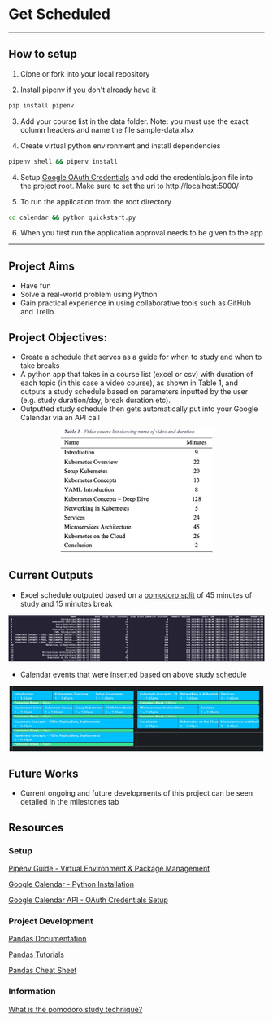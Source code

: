 # Get Scheduled

---
## How to setup

1. Clone or fork into your local repository

2. Install pipenv if you don't already have it

```bash
pip install pipenv
```

3. Add your course list in the data folder. Note: you must use the exact column headers and name the file sample-data.xlsx


3. Create virtual python environment and install dependencies
```bash 
pipenv shell && pipenv install 
```

4. Setup [Google OAuth Credentials](https://developers.google.com/workspace/guides/create-credentials?authuser=3#oauth-client-id) and add the credentials.json file into the project root. Make sure to set the uri to http://localhost:5000/ 

5. To run the application from the root directory

```bash
cd calendar && python quickstart.py
```

6. When you first run the application approval needs to be given to the app
---
## Project Aims

- Have fun
- Solve a real-world problem using Python
- Gain practical experience in using collaborative tools such as GitHub and Trello 

## Project Objectives:
- Create a schedule that serves as a guide for when to study and when to take breaks
- A python app that takes in a course list (excel or csv) with duration of each topic (in this case a video course), as shown in Table 1, and outputs a study schedule based on parameters inputted by the user (e.g. study duration/day, break duration etc).
- Outputted study schedule then gets automatically put into your Google Calendar via an API call

<p align='center'><img src=images/Tables.jpeg width=300px height= 336px></p>


## Current Outputs

- Excel schedule outputed based on a [pomodoro split](https://www.youtube.com/watch?v=1pADI_eZ_-U) of 45 minutes of study and 15 minutes break

<p align='center'><img src=images/outputted-study-schedule.png width=800px height= 636px></p>

- Calendar events that were inserted based on above study schedule

<p align='center'><img src=images/google-calendar-schedule.jpeg width=500px height= 636px></p>

## Future Works
- Current ongoing and future developments of this project can be seen detailed in the milestones tab

## Resources

### Setup

[Pipenv Guide - Virtual Environment & Package Management](https://realpython.com/pipenv-guide/)

[Google Calendar - Python Installation](https://developers.google.com/calendar/api/quickstart/python)

[Google Calendar API - OAuth Credentials Setup](https://developers.google.com/workspace/guides/create-credentials?authuser=3#oauth-client-id)


### Project Development

[Pandas Documentation](https://pandas.pydata.org/docs/reference/api/pandas.DataFrame.html)

[Pandas Tutorials](https://pandas.pydata.org/pandas-docs/stable/getting_started/tutorials.html)

[Pandas Cheat Sheet](https://pandas.pydata.org/Pandas_Cheat_Sheet.pdf)

### Information

[What is the pomodoro study technique?](https://www.youtube.com/watch?v=1pADI_eZ_-U)